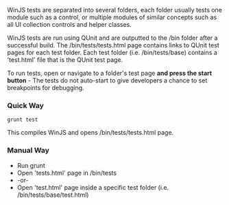 WinJS tests are separated into several folders, each folder usually tests one module such as a control, or multiple modules of similar concepts such as all UI collection controls and helper classes.

WinJS tests are run using QUnit and are outputted to the /bin folder after a successful build. The /bin/tests/tests.html page contains links to QUnit test pages for each test folder. Each test folder (i.e. /bin/tests/base) contains a 'test.html' file that is the QUnit test page.

To run tests, open or navigate to a folder's test page **and press the start button** - The tests do not auto-start to give developers a chance to set breakpoints for debugging.

### Quick Way
```
grunt test
```
This compiles WinJS and opens /bin/tests/tests.html page.

### Manual Way
* Run grunt
* Open 'tests.html' page in /bin/tests
* -or-
* Open 'test.html' page inside a specific test folder (i.e. /bin/tests/base/test.html)